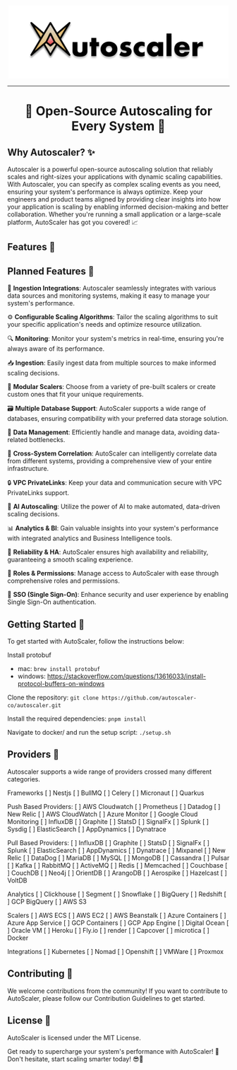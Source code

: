 <div align="center">
  <picture>
    <source media=   srcset="assets/AutoScaler.png">
    <img src=assets/AutoScaler.png width="500" alt="Auto"/>
  </picture>
</div>
<hr/>
<h1 align="center"> 🚀 Open-Source Autoscaling for Every System 🚀</h1>

## Why Autoscaler? ✨
Autoscaler is a powerful open-source autoscaling solution that reliably scales and right-sizes your applications with dynamic scaling capabilities.
With Autoscaler, you can specify as complex scaling events as you need, ensuring your system's performance is always optimize.
Keep your engineers and product teams aligned by providing clear insights into how your application is scaling by enabling informed decision-making and better collaboration.
Whether you're running a small application or a large-scale platform, AutoScaler has got you covered! 📈

## Features 🎉

## Planned Features 🔧
🔌 **Ingestion Integrations**: Autoscaler seamlessly integrates with various data sources and monitoring systems, making it easy to manage your system's performance.

⚙️ **Configurable Scaling Algorithms**: Tailor the scaling algorithms to suit your specific application's needs and optimize resource utilization.

🔍 **Monitoring**: Monitor your system's metrics in real-time, ensuring you're always aware of its performance.

📥 **Ingestion**: Easily ingest data from multiple sources to make informed scaling decisions.

🧩 **Modular Scalers**: Choose from a variety of pre-built scalers or create custom ones that fit your unique requirements.

🗃️ **Multiple Database Support**: AutoScaler supports a wide range of databases, ensuring compatibility with your preferred data storage solution.

💾 **Data Management**: Efficiently handle and manage data, avoiding data-related bottlenecks.

🔗 **Cross-System Correlation**: AutoScaler can intelligently correlate data from different systems, providing a comprehensive view of your entire infrastructure.

🔒 **VPC PrivateLinks**: Keep your data and communication secure with VPC PrivateLinks support.

🤖 **AI Autoscaling**: Utilize the power of AI to make automated, data-driven scaling decisions.

📊 **Analytics & BI**: Gain valuable insights into your system's performance with integrated analytics and Business Intelligence tools.

🏃 **Reliability & HA**: AutoScaler ensures high availability and reliability, guaranteeing a smooth scaling experience.

🔑 **Roles & Permissions**: Manage access to AutoScaler with ease through comprehensive roles and permissions.

🔐 **SSO (Single Sign-On)**: Enhance security and user experience by enabling Single Sign-On authentication.

## Getting Started 🏁
To get started with AutoScaler, follow the instructions below:

Install protobuf
- mac: ```brew install protobuf```
- windows: https://stackoverflow.com/questions/13616033/install-protocol-buffers-on-windows

Clone the repository: `git clone https://github.com/autoscaler-co/autoscaler.git`

Install the required dependencies: `pnpm install`

Navigate to docker/ and run the setup script: `./setup.sh`

## Providers 📡
Autoscaler supports a wide range of providers crossed many different categories.

Frameworks
[ ] Nestjs
[ ] BullMQ
[ ] Celery
[ ] Micronaut
[ ] Quarkus

Push Based Providers:
[ ] AWS Cloudwatch
[ ] Prometheus
[ ] Datadog
[ ] New Relic
[ ] AWS CloudWatch
[ ] Azure Monitor
[ ] Google Cloud Monitoring
[ ] InfluxDB
[ ] Graphite
[ ] StatsD
[ ] SignalFx
[ ] Splunk
[ ] Sysdig
[ ] ElasticSearch
[ ] AppDynamics
[ ] Dynatrace

Pull Based Providers:
[ ] InfluxDB
[ ] Graphite
[ ] StatsD
[ ] SignalFx
[ ] Splunk
[ ] ElasticSearch
[ ] AppDynamics
[ ] Dynatrace
[ ] Mixpanel
[ ] New Relic
[ ] DataDog
[ ] MariaDB
[ ] MySQL
[ ] MongoDB
[ ] Cassandra
[ ] Pulsar
[ ] Kafka
[ ] RabbitMQ
[ ] ActiveMQ
[ ] Redis
[ ] Memcached
[ ] Couchbase
[ ] CouchDB
[ ] Neo4j
[ ] OrientDB
[ ] ArangoDB
[ ] Aerospike
[ ] Hazelcast
[ ] VoltDB

Analytics
[ ] Clickhouse
[ ] Segment
[ ] Snowflake
[ ] BigQuery
[ ] Redshift
[ ] GCP BigQuery
[ ] AWS S3

Scalers
[ ] AWS ECS
[ ] AWS EC2
[ ] AWS Beanstalk
[ ] Azure Containers
[ ] Azure App Service
[ ] GCP Containers
[ ] GCP App Engine
[ ] Digital Ocean
[ ] Oracle VM
[ ] Heroku
[ ] Fly.io
[ ] render
[ ] Capcover
[ ] microtica
[ ] Docker

Integrations
[ ] Kubernetes
[ ] Nomad
[ ] Openshift
[ ] VMWare
[ ] Proxmox

## Contributing 🤝
We welcome contributions from the community! If you want to contribute to AutoScaler, please follow our Contribution Guidelines to get started.

## License 📜
AutoScaler is licensed under the MIT License.

Get ready to supercharge your system's performance with AutoScaler! 🚀 Don't hesitate, start scaling smarter today! 😎💪
